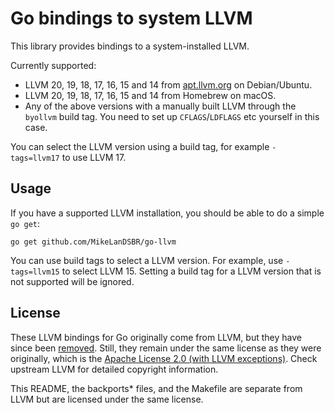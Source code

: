 # Go bindings to system LLVM

This library provides bindings to a system-installed LLVM.

Currently supported:

  * LLVM 20, 19, 18, 17, 16, 15 and 14 from [apt.llvm.org](http://apt.llvm.org/) on Debian/Ubuntu.
  * LLVM 20, 19, 18, 17, 16, 15 and 14 from Homebrew on macOS.
  * Any of the above versions with a manually built LLVM through the `byollvm` build tag. You need to set up `CFLAGS`/`LDFLAGS` etc yourself in this case.

You can select the LLVM version using a build tag, for example `-tags=llvm17`
to use LLVM 17.

## Usage

If you have a supported LLVM installation, you should be able to do a simple `go get`:

    go get github.com/MikeLanDSBR/go-llvm

You can use build tags to select a LLVM version. For example, use `-tags=llvm15` to select LLVM 15. Setting a build tag for a LLVM version that is not supported will be ignored.

## License

These LLVM bindings for Go originally come from LLVM, but they have since been [removed](https://discourse.llvm.org/t/rfc-remove-the-go-bindings/65725). Still, they remain under the same license as they were originally, which is the [Apache License 2.0 (with LLVM exceptions)](http://releases.llvm.org/9.0.0/LICENSE.TXT). Check upstream LLVM for detailed copyright information.

This README, the backports\* files, and the Makefile are separate from LLVM but are licensed under the same license.
